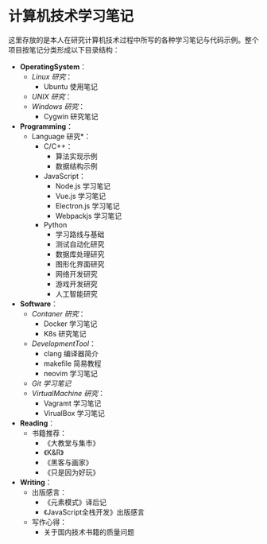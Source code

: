 # 计算机技术学习笔记

这里存放的是本人在研究计算机技术过程中所写的各种学习笔记与代码示例。整个项目按笔记分类形成以下目录结构：

- **OperatingSystem**：
  - *Linux 研究*：
    - Ubuntu 使用笔记
  - *UNIX 研究*：
  - *Windows 研究*：
    - Cygwin 研究笔记
- **Programming**：
  - Language 研究*：
    - C/C++：
      - 算法实现示例
      - 数据结构示例
    - JavaScript：
      - Node.js 学习笔记
      - Vue.js 学习笔记
      - Electron.js 学习笔记
      - Webpackjs 学习笔记
    - Python
      - 学习路线与基础
      - 测试自动化研究
      - 数据库处理研究
      - 图形化界面研究
      - 网络开发研究
      - 游戏开发研究
      - 人工智能研究
- **Software**：
  - *Contaner 研究*：
    - Docker 学习笔记
    - K8s 研究笔记
  - *DevelopmentTool*：
    - clang 编译器简介
    - makefile 简易教程
    - neovim 学习笔记
  - *Git 学习笔记*
  - *VirtualMachine 研究*：
    - Vagramt 学习笔记
    - VirualBox 学习笔记
- **Reading**：
  - 书籍推荐：
    - 《大教堂与集市》
    - 《K&R》
    - 《黑客与画家》
    - 《只是因为好玩》
- **Writing**：
  - 出版感言：
    - 《元素模式》译后记
    - 《JavaScript全栈开发》出版感言
  - 写作心得：
    - 关于国内技术书籍的质量问题
